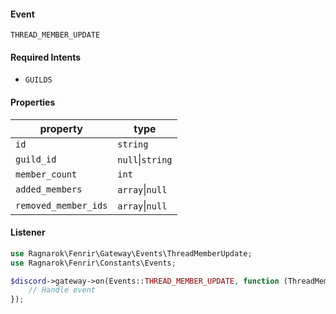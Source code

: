 #### Event
`THREAD_MEMBER_UPDATE`

#### Required Intents
- `GUILDS`

#### Properties
|property|type|
|--------|----|
|`id`|`string`|
|`guild_id`|`null`&#124;`string`|
|`member_count`|`int`|
|`added_members`|`array`&#124;`null`|
|`removed_member_ids`|`array`&#124;`null`|

#### Listener
```php
use Ragnarok\Fenrir\Gateway\Events\ThreadMemberUpdate;
use Ragnarok\Fenrir\Constants\Events;

$discord->gateway->on(Events::THREAD_MEMBER_UPDATE, function (ThreadMemberUpdate $event) {
    // Handle event
});
```
